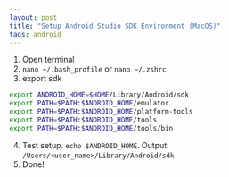 ```yaml
---
layout: post
title: "Setup Android Studio SDK Environment (MacOS)"
tags: android
---
```


1. Open terminal
2. `nano ~/.bash_profile` or `nano ~/.zshrc`
3. export sdk

``` bash
export ANDROID_HOME=$HOME/Library/Android/sdk
export PATH=$PATH:$ANDROID_HOME/emulator
export PATH=$PATH:$ANDROID_HOME/platform-tools
export PATH=$PATH:$ANDROID_HOME/tools
export PATH=$PATH:$ANDROID_HOME/tools/bin
```
4. Test setup. `echo $ANDROID_HOME`. Output: `/Users/<user_name>/Library/Android/sdk`
5. Done!
